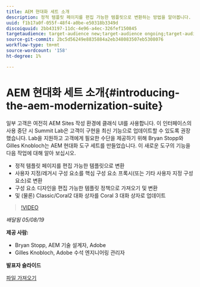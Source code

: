 ```yaml
---
title: AEM 현대화 세트 소개
description: 정적 템플릿 페이지를 편집 가능한 템플릿으로 변환하는 방법을 알아봅니다. 사용자 지정 또는 레거시 구성 요소를 핵심 구성 요소 프록시로 변환하는 방법 등을 알아봅니다.
uuid: f1b17a0f-055f-48f4-a0be-e50318b3349d
discoiquuid: 2bb43197-11dc-4e96-a4ec-326fef150845
targetaudience: target-audience new;target-audience ongoing;target-audience upgrader
source-git-commit: 2bc5d56249e8835884a2eb348083507eb5308076
workflow-type: tm+mt
source-wordcount: '158'
ht-degree: 1%

---
```



# AEM 현대화 세트 소개{#introducing-the-aem-modernization-suite}

일부 고객은 여전히 AEM Sites 작성 환경에 클래식 UI를 사용합니다. 이 인터페이스의 사용 중단 시 Summit Lab은 고객이 구현을 최신 기능으로 업데이트할 수 있도록 권장했습니다. Lab을 지원하고 고객에게 필요한 수단을 제공하기 위해 Bryan Stopp와 Gilles Knobloch는 AEM 현대화 도구 세트를 만들었습니다.  이 새로운 도구의 기능을 다음 작업에 대해 알아 보십시오.

* 정적 템플릿 페이지를 편집 가능한 템플릿으로 변환
* 사용자 지정/레거시 구성 요소를 핵심 구성 요소 프록시(또는 기타 사용자 지정 구성 요소)로 변환
* 구성 요소 디자인을 편집 가능한 템플릿 정책으로 가져오기 및 변환
* 및 (물론) Classic/Coral2 대화 상자를 Coral 3 대화 상자로 업데이트

>[!VIDEO](https://video.tv.adobe.com/v/27322?quality=9)

*배달됨 05/08/19*

**제공 사람:**

* Bryan Stopp, AEM 기술 설계자, Adobe
* Gilles Knobloch, Adobe 수석 엔지니어링 관리자

**발표자 슬라이드**

[파일 가져오기](assets/modernization-toolsaemgems.pdf)
